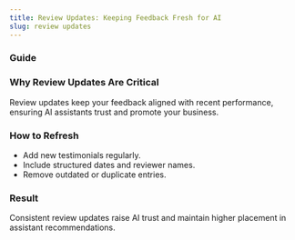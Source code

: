 ```yaml
---
title: Review Updates: Keeping Feedback Fresh for AI
slug: review updates
---
```


### Guide
### Why Review Updates Are Critical
Review updates keep your feedback aligned with recent performance, ensuring AI assistants trust and promote your business.

### How to Refresh
- Add new testimonials regularly.
- Include structured dates and reviewer names.
- Remove outdated or duplicate entries.

### Result
Consistent review updates raise AI trust and maintain higher placement in assistant recommendations.